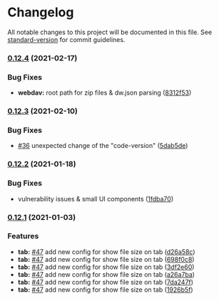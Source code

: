 # Changelog

All notable changes to this project will be documented in this file. See [standard-version](https://github.com/conventional-changelog/standard-version) for commit guidelines.

### [0.12.4](https://github.com/matteobertoldo/atomforce/compare/v0.12.3...v0.12.4) (2021-02-17)


### Bug Fixes

* **webdav:** root path for zip files & dw.json parsing ([8312f53](https://github.com/matteobertoldo/atomforce/commit/8312f536d29e68adb50ee25679f7605790ac8790))

### [0.12.3](https://github.com/matteobertoldo/atomforce/compare/v0.12.2...v0.12.3) (2021-02-10)


### Bug Fixes

* [#36](https://github.com/matteobertoldo/atomforce/issues/36) unexpected change of the "code-version" ([5dab5de](https://github.com/matteobertoldo/atomforce/commit/5dab5de31e2f94e3acd47f3c5e3d426396a2f1a1))

### [0.12.2](https://github.com/matteobertoldo/atomforce/compare/v0.12.1...v0.12.2) (2021-01-18)


### Bug Fixes

* vulnerability issues & small UI components ([1fdba70](https://github.com/matteobertoldo/atomforce/commit/1fdba70c2d0fea9ebdd51c22d9e830af7ef8b89d))

### [0.12.1](https://github.com/matteobertoldo/atomforce/compare/v0.12.0...v0.12.1) (2021-01-03)


### Features

* **tab:** [#47](https://github.com/matteobertoldo/atomforce/issues/47) add new config for show file size on tab ([d26a58c](https://github.com/matteobertoldo/atomforce/commit/d26a58cdca38ca402c62a15edc448442430632b2))
* **tab:** [#47](https://github.com/matteobertoldo/atomforce/issues/47) add new config for show file size on tab ([698f0c8](https://github.com/matteobertoldo/atomforce/commit/698f0c8735380b2300d456daf3bf901a3a601100))
* **tab:** [#47](https://github.com/matteobertoldo/atomforce/issues/47) add new config for show file size on tab ([3df2e60](https://github.com/matteobertoldo/atomforce/commit/3df2e607e63a33d03ca4cdeea3442042563ab0c7))
* **tab:** [#47](https://github.com/matteobertoldo/atomforce/issues/47) add new config for show file size on tab ([a26a7ba](https://github.com/matteobertoldo/atomforce/commit/a26a7ba32c430a19e6c3802b3ef03d5247dfa8ce))
* **tab:** [#47](https://github.com/matteobertoldo/atomforce/issues/47) add new config for show file size on tab ([7da247f](https://github.com/matteobertoldo/atomforce/commit/7da247f1f38ff6d0f60e2b6a2f27184dd7bb6f6a))
* **tab:** [#47](https://github.com/matteobertoldo/atomforce/issues/47) add new config for show file size on tab ([1926b5f](https://github.com/matteobertoldo/atomforce/commit/1926b5f9272dbfc49b22ac89395f4b8b92a01da2))
